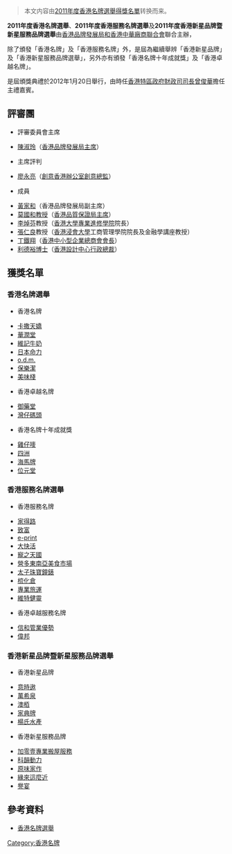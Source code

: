 > 本文内容由[2011年度香港名牌選舉得獎名單](https://zh.wikipedia.org/wiki/2011年度香港名牌選舉得獎名單)转换而来。


**2011年度香港名牌選舉**、**2011年度香港服務名牌選舉**及**2011年度香港新星品牌暨新星服務品牌選舉**由[香港品牌發展局和](https://zh.wikipedia.org/wiki/香港品牌發展局 "wikilink")[香港中華廠商聯合會](../Page/香港中華廠商聯合會.md "wikilink")聯合主辦，

除了頒發「香港名牌」及「香港服務名牌」外，是屆為繼續舉辨「香港新星品牌」及「香港新星服務品牌選舉」，另外亦有頒發「香港名牌十年成就獎」及「香港卓越名牌」。

是屆頒獎典禮於2012年1月20日舉行，由時任[香港特區政府](https://zh.wikipedia.org/wiki/香港特區政府 "wikilink")[財政司司長](https://zh.wikipedia.org/wiki/財政司司長 "wikilink")[曾俊華](../Page/曾俊華.md "wikilink")擔任主禮嘉賓。

## 評審團

  - 評審委員會主席

<!-- end list -->

  - [陳淑玲](../Page/陳淑玲.md "wikilink")（[香港品牌發展局主席](https://zh.wikipedia.org/wiki/香港品牌發展局 "wikilink")）

<!-- end list -->

  - 主席評判

<!-- end list -->

  - [廖永亮](https://zh.wikipedia.org/wiki/廖永亮 "wikilink")（[創意香港辦公室創意總監](https://zh.wikipedia.org/wiki/創意香港辦公室 "wikilink")）

<!-- end list -->

  - 成員

<!-- end list -->

  - [黃家和](https://zh.wikipedia.org/wiki/黃家和 "wikilink")（香港品牌發展局副主席）
  - [莫國和教授](https://zh.wikipedia.org/wiki/莫國和 "wikilink")（[香港品質保證局主席](https://zh.wikipedia.org/wiki/香港品質保證局 "wikilink")）
  - [李焯芬](../Page/李焯芬.md "wikilink")教授（[香港大學專業進修學院](../Page/香港大學專業進修學院.md "wikilink")院長）
  - [張仁良](../Page/張仁良.md "wikilink")教授（[香港浸會大學](../Page/香港浸會大學.md "wikilink")工商管理學院院長及金融學講座教授）
  - [丁鐵翔](https://zh.wikipedia.org/wiki/丁鐵翔 "wikilink")（[香港中小型企業總商會會長](https://zh.wikipedia.org/wiki/香港中小型企業總商會 "wikilink")）
  - [利德裕博士](https://zh.wikipedia.org/wiki/利德裕 "wikilink")（[香港設計中心行政總裁](https://zh.wikipedia.org/wiki/香港設計中心 "wikilink")）

## 獲獎名單

### 香港名牌選舉

  - 香港名牌

<!-- end list -->

  - [卡撒天嬌](../Page/卡撒天嬌.md "wikilink")
  - [華潤堂](https://zh.wikipedia.org/wiki/華潤堂 "wikilink")
  - [維記牛奶](https://zh.wikipedia.org/wiki/維記牛奶 "wikilink")
  - [日本命力](https://zh.wikipedia.org/wiki/日本命力 "wikilink")
  - [o.d.m.](https://zh.wikipedia.org/wiki/o.d.m. "wikilink")
  - [保樂潔](https://zh.wikipedia.org/wiki/保樂潔 "wikilink")
  - [美味棧](https://zh.wikipedia.org/wiki/美味棧 "wikilink")

<!-- end list -->

  - 香港卓越名牌

<!-- end list -->

  - [御藥堂](https://zh.wikipedia.org/wiki/御藥堂 "wikilink")
  - [灣仔碼頭](../Page/灣仔碼頭_\(品牌\).md "wikilink")

<!-- end list -->

  - 香港名牌十年成就獎

<!-- end list -->

  - [雞仔嘜](https://zh.wikipedia.org/wiki/雞仔嘜 "wikilink")
  - [四洲](../Page/四洲集團.md "wikilink")
  - [海馬牌](https://zh.wikipedia.org/wiki/海馬牌 "wikilink")
  - [位元堂](../Page/位元堂.md "wikilink")

### 香港服務名牌選舉

  - 香港服務名牌

<!-- end list -->

  - [家得路](https://zh.wikipedia.org/wiki/家得路 "wikilink")
  - [致富](https://zh.wikipedia.org/wiki/致富集團 "wikilink")
  - [e-print](https://zh.wikipedia.org/wiki/保諾時網上印刷 "wikilink")
  - [大快活](../Page/大快活.md "wikilink")
  - [寵之天國](https://zh.wikipedia.org/wiki/寵之天國 "wikilink")
  - [營多東南亞美食市場](https://zh.wikipedia.org/wiki/營多東南亞美食市場 "wikilink")
  - [太子珠寶鐘錶](../Page/太子珠寶鐘錶.md "wikilink")
  - [梳化倉](https://zh.wikipedia.org/wiki/梳化倉 "wikilink")
  - [專業旅運](../Page/專業旅運.md "wikilink")
  - [維特健靈](../Page/維特健靈.md "wikilink")

<!-- end list -->

  - 香港卓越服務名牌

<!-- end list -->

  - [信和管業優勢](../Page/信和集團.md "wikilink")
  - [偉邦](../Page/偉邦物業管理.md "wikilink")

### 香港新星品牌暨新星服務品牌選舉

  - 香港新星品牌

<!-- end list -->

  - [意時遨](https://zh.wikipedia.org/wiki/意時遨 "wikilink")
  - [萬希泉](https://zh.wikipedia.org/wiki/萬希泉 "wikilink")
  - [澳栢](https://zh.wikipedia.org/wiki/澳栢 "wikilink")
  - [家典牌](https://zh.wikipedia.org/wiki/家典牌 "wikilink")
  - [楊氏水產](https://zh.wikipedia.org/wiki/楊氏水產 "wikilink")

<!-- end list -->

  - 香港新星服務品牌

<!-- end list -->

  - [加零壹專業搬屋服務](https://zh.wikipedia.org/wiki/加零壹專業搬屋服務 "wikilink")
  - [科韻動力](https://zh.wikipedia.org/wiki/科韻動力 "wikilink")
  - [原味家作](https://zh.wikipedia.org/wiki/原味家作 "wikilink")
  - [緣來這麼近](https://zh.wikipedia.org/wiki/緣來這麼近 "wikilink")
  - [譽宴](https://zh.wikipedia.org/wiki/譽宴 "wikilink")

## 參考資料

  - [香港名牌選舉](https://archive.is/20130112213822/http://www.hkbrand.org/pages/award_overview)

[Category:香港名牌](https://zh.wikipedia.org/wiki/Category:香港名牌 "wikilink")